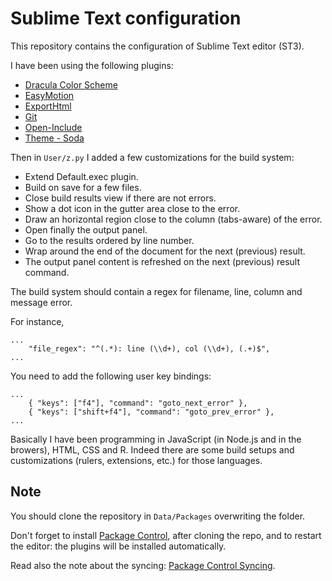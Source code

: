 Sublime Text configuration
==========================

This repository contains the configuration of Sublime Text editor (ST3).

I have been using the following plugins:

- [Dracula Color Scheme](http://zenorocha.github.io/dracula-theme/)
- [EasyMotion](https://github.com/tednaleid/sublime-EasyMotion)
- [ExportHtml](https://github.com/facelessuser/ExportHtml)
- [Git](https://github.com/kemayo/sublime-text-git)
- [Open-Include](https://github.com/SublimeText/Open-Include)
- [Theme - Soda](http://buymeasoda.github.com/soda-theme/)

Then in `User/z.py` I added a few customizations for the build system:

- Extend Default.exec plugin.
- Build on save for a few files.
- Close build results view if there are not errors.
- Show a dot icon in the gutter area close to the error.
- Draw an horizontal region close to the column (tabs-aware) of the error.
- Open finally the output panel.
- Go to the results ordered by line number.
- Wrap around the end of the document for the next (previous) result.
- The output panel content is refreshed on the next (previous) result command.

The build system should contain a regex for filename, line, column and message error.

For instance,
```
...
    "file_regex": "^(.*): line (\\d+), col (\\d+), (.+)$",
...
```

You need to add the following user key bindings:
```
...
    { "keys": ["f4"], "command": "goto_next_error" },
    { "keys": ["shift+f4"], "command": "goto_prev_error" },
...
```

Basically I have been programming in JavaScript (in Node.js and in the browers), HTML, CSS and R. Indeed there are some build setups and customizations (rulers, extensions, etc.) for those languages.

Note
----

You should clone the repository in `Data/Packages` overwriting the folder.

Don't forget to install [Package Control](https://sublime.wbond.net/), after
cloning the repo, and to restart the editor: the plugins will be installed
automatically.

Read also the note about the syncing: [Package Control Syncing](https://sublime.wbond.net/docs/syncing).
